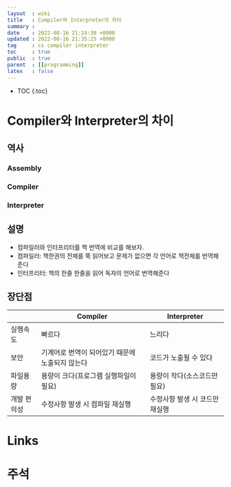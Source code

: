 ```yaml
---
layout  : wiki
title   : Compiler와 Interpreter의 차이
summary : 
date    : 2022-08-16 21:24:30 +0900
updated : 2022-08-16 21:35:25 +0900
tag     : cs compiler interpreter
toc     : true
public  : true
parent  : [[programming]]
latex   : false
---
```

* TOC
{:toc}

# Compiler와 Interpreter의 차이

## 역사

### Assembly

### Compiler

### Interpreter

## 설명
* 컴파일러와 인터프리터를 책 번역에 비교를 해보자. 
* 컴파일러: 책한권의 전체를 쭉 읽어보고 문제가 없으면 각 언어로 책전체를 번역해준다
* 인터프리터: 책의 한줄 한줄을 읽어 독자의 언어로 번역해준다

## 장단점
|| Compiler|Interpreter|
|-|----|----|
|실행속도|빠르다|느리다|
|보안|기계어로 번역이 되어있기 때문에 노출되지 않는다|코드가 노출될 수 있다|
|파일용량|용량이 크다(프로그램 실행파일이 필요)|용량이 작다(소스코드만 필요)|
|개발 편의성|수정사항 발생 시 컴파일 재실행|수정사항 발생 시 코드만 재실행|

# Links

# 주석